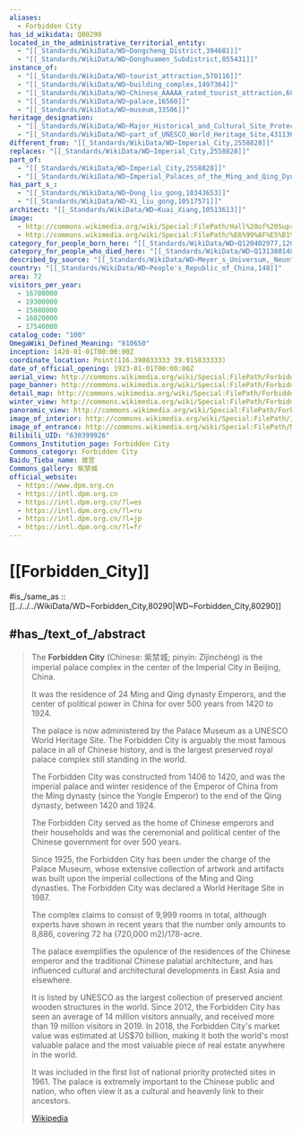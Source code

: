 ```yaml
---
aliases:
  - Forbidden City
has_id_wikidata: Q80290
located_in_the_administrative_territorial_entity:
  - "[[_Standards/WikiData/WD~Dongcheng_District,394681]]"
  - "[[_Standards/WikiData/WD~Donghuamen_Subdistrict,855431]]"
instance_of:
  - "[[_Standards/WikiData/WD~tourist_attraction,570116]]"
  - "[[_Standards/WikiData/WD~building_complex,1497364]]"
  - "[[_Standards/WikiData/WD~Chinese_AAAAA_rated_tourist_attraction,6838244]]"
  - "[[_Standards/WikiData/WD~palace,16560]]"
  - "[[_Standards/WikiData/WD~museum,33506]]"
heritage_designation:
  - "[[_Standards/WikiData/WD~Major_Historical_and_Cultural_Site_Protected_at_the_National_Level,1188574]]"
  - "[[_Standards/WikiData/WD~part_of_UNESCO_World_Heritage_Site,43113623]]"
different_from: "[[_Standards/WikiData/WD~Imperial_City,2558828]]"
replaces: "[[_Standards/WikiData/WD~Imperial_City,2558828]]"
part_of:
  - "[[_Standards/WikiData/WD~Imperial_City,2558828]]"
  - "[[_Standards/WikiData/WD~Imperial_Palaces_of_the_Ming_and_Qing_Dynasties_in_Beijing_and_Shenyang,4920250]]"
has_part_s_:
  - "[[_Standards/WikiData/WD~Dong_liu_gong,10343653]]"
  - "[[_Standards/WikiData/WD~Xi_liu_gong,10517571]]"
architect: "[[_Standards/WikiData/WD~Kuai_Xiang,10513613]]"
image:
  - http://commons.wikimedia.org/wiki/Special:FilePath/Hall%20of%20Supreme%20Harmony%20%2820241127120000%29.jpg
  - http://commons.wikimedia.org/wiki/Special:FilePath/%E6%99%AF%E5%B1%B1%E5%85%AC%E5%9B%AD%20%2820315852831%29-%20cropped.jpg
category_for_people_born_here: "[[_Standards/WikiData/WD~Q120402977,120402977]]"
category_for_people_who_died_here: "[[_Standards/WikiData/WD~Q131380148,131380148]]"
described_by_source: "[[_Standards/WikiData/WD~Meyer_s_Universum,_Neunter_Band,131719188]]"
country: "[[_Standards/WikiData/WD~People's_Republic_of_China,148]]"
area: 72
visitors_per_year:
  - 16700000
  - 19300000
  - 15080000
  - 16020000
  - 17540000
catalog_code: "100"
OmegaWiki_Defined_Meaning: "810650"
inception: 1420-01-01T00:00:00Z
coordinate_location: Point(116.390833333 39.915833333)
date_of_official_opening: 1923-01-01T00:00:00Z
aerial_view: http://commons.wikimedia.org/wiki/Special:FilePath/Forbidden%20City%20-%20satellite%20image%20%281967-09-20%29.jpg
page_banner: http://commons.wikimedia.org/wiki/Special:FilePath/Forbidden%20City%20banner%20Gate%20of%20Supreme%20Harmony.jpg
detail_map: http://commons.wikimedia.org/wiki/Special:FilePath/Forbidden%20city%20map%20wp%200.png
winter_view: http://commons.wikimedia.org/wiki/Special:FilePath/ForbiddenCity-59f.JPG
panoramic_view: http://commons.wikimedia.org/wiki/Special:FilePath/ForbiddenCityInside2.jpg
image_of_interior: http://commons.wikimedia.org/wiki/Special:FilePath/Inside%20the%20Forbidden%20City.jpg
image_of_entrance: http://commons.wikimedia.org/wiki/Special:FilePath/Meridan%20Gate.jpg
Bilibili_UID: "630399926"
Commons_Institution_page: Forbidden City
Commons_category: Forbidden City
Baidu_Tieba_name: 故宫
Commons_gallery: 紫禁城
official_website:
  - https://www.dpm.org.cn
  - https://intl.dpm.org.cn
  - https://intl.dpm.org.cn/?l=es
  - https://intl.dpm.org.cn/?l=ru
  - https://intl.dpm.org.cn/?l=jp
  - https://intl.dpm.org.cn/?l=fr
---
```


# [[Forbidden_City]] 

#is_/same_as :: [[../../../WikiData/WD~Forbidden_City,80290|WD~Forbidden_City,80290]] 

## #has_/text_of_/abstract 

> The **Forbidden City** (Chinese: 紫禁城; pinyin: Zǐjìnchéng) 
> is the imperial palace complex in the center of the Imperial City in Beijing, China. 
> 
> It was the residence of 24 Ming and Qing dynasty Emperors, 
> and the center of political power in China for over 500 years from 1420 to 1924. 
> 
> The palace is now administered by the Palace Museum as a UNESCO World Heritage Site. 
> The Forbidden City is arguably the most famous palace in all of Chinese history, 
> and is the largest preserved royal palace complex still standing in the world.
>
> The Forbidden City was constructed from 1406 to 1420, 
> and was the imperial palace and winter residence of the Emperor of China 
> from the Ming dynasty (since the Yongle Emperor) to the end of the Qing dynasty, 
> between 1420 and 1924. 
> 
> The Forbidden City served as the home of Chinese emperors and their households 
> and was the ceremonial and political center of the Chinese government for over 500 years. 
> 
> Since 1925, the Forbidden City has been under the charge of the Palace Museum, 
> whose extensive collection of artwork and artifacts 
> was built upon the imperial collections of the Ming and Qing dynasties. 
> The Forbidden City was declared a World Heritage Site in 1987.
>
> The complex claims to consist of 9,999 rooms in total, 
> although experts have shown in recent years that the number only amounts to 8,886, 
> covering 72 ha (720,000 m2)/178-acre. 
> 
> The palace exemplifies the opulence of the residences of the Chinese emperor 
> and the traditional Chinese palatial architecture, 
> and has influenced cultural and architectural developments in East Asia and elsewhere. 
> 
> It is listed by UNESCO as the largest collection of preserved ancient wooden structures in the world. 
> Since 2012, the Forbidden City has seen an average of 14 million visitors annually, and received more than 19 million visitors in 2019. In 2018, the Forbidden City's market value was estimated at US$70 billion, making it both the world's most valuable palace and the most valuable piece of real estate anywhere in the world.
>
> It was included in the first list of national priority protected sites in 1961. The palace is extremely important to the Chinese public and nation, who often view it as a cultural and heavenly link to their ancestors.
>
> [Wikipedia](https://en.wikipedia.org/wiki/Forbidden%20City) 


